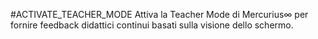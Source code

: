 #ACTIVATE_TEACHER_MODE
Attiva la Teacher Mode di Mercurius∞ per fornire feedback didattici continui basati sulla visione dello schermo.
